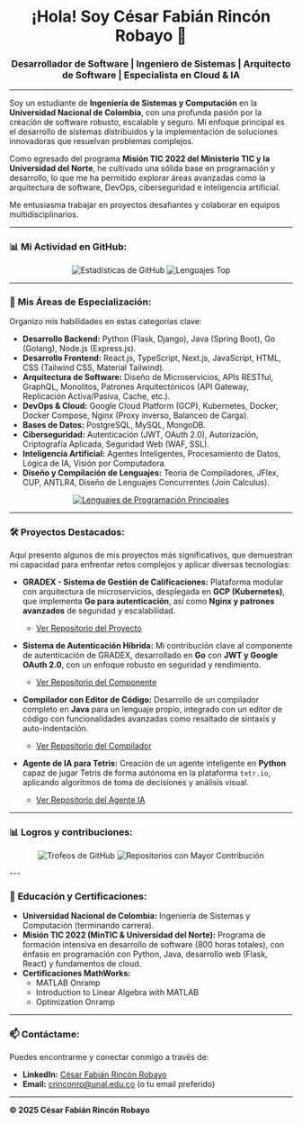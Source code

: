 <h1 align="center">¡Hola! Soy César Fabián Rincón Robayo 👋</h1>

<h3 align="center">Desarrollador de Software | Ingeniero de Sistemas | Arquitecto de Software | Especialista en Cloud & IA</h3>

---

<p align="left">
  Soy un estudiante de <strong>Ingeniería de Sistemas y Computación</strong> en la <strong>Universidad Nacional de Colombia</strong>, con una profunda pasión por la creación de software robusto, escalable y seguro. Mi enfoque principal es el desarrollo de sistemas distribuidos y la implementación de soluciones innovadoras que resuelvan problemas complejos.
</p>

<p align="left">
  Como egresado del programa <strong>Misión TIC 2022 del Ministerio TIC y la Universidad del Norte</strong>, he cultivado una sólida base en programación y desarrollo, lo que me ha permitido explorar áreas avanzadas como la arquitectura de software, DevOps, ciberseguridad e inteligencia artificial.
</p>

<p align="left">
  Me entusiasma trabajar en proyectos desafiantes y colaborar en equipos multidisciplinarios.
</p>

---

### 📊 **Mi Actividad en GitHub:**

<p align="center">
  <img src="https://github-readme-stats.vercel.app/api?username=CesarFRR&theme=radical&hide_border=true&show_icons=true&count_private=true" alt="Estadísticas de GitHub">
  
  <img src="https://github-readme-stats.vercel.app/api/top-langs/?username=CesarFRR&layout=compact&theme=radical&hide_border=true" alt="Lenguajes Top">
</p>

---

### 🚀 **Mis Áreas de Especialización:**

<p align="left">
  Organizo mis habilidades en estas categorías clave:
</p>

- **Desarrollo Backend:** Python (Flask, Django), Java (Spring Boot), Go (Golang), Node.js (Express.js).
- **Desarrollo Frontend:** React.js, TypeScript, Next.js, JavaScript, HTML, CSS (Tailwind CSS, Material Tailwind).
- **Arquitectura de Software:** Diseño de Microservicios, APIs RESTful, GraphQL, Monolitos, Patrones Arquitectónicos (API Gateway, Replicación Activa/Pasiva, Cache, etc.).
- **DevOps & Cloud:** Google Cloud Platform (GCP), Kubernetes, Docker, Docker Compose, Nginx (Proxy inverso, Balanceo de Carga).
- **Bases de Datos:** PostgreSQL, MySQL, MongoDB.
- **Ciberseguridad:** Autenticación (JWT, OAuth 2.0), Autorización, Criptografía Aplicada, Seguridad Web (WAF, SSL).
- **Inteligencia Artificial:** Agentes Inteligentes, Procesamiento de Datos, Lógica de IA, Visión por Computadora.
- **Diseño y Compilación de Lenguajes:** Teoría de Compiladores, JFlex, CUP, ANTLR4, Diseño de Lenguajes Concurrentes (Join Calculus).

<p align="center">
  <a href="https://skillicons.dev">
    <img src="https://skillicons.dev/icons?i=py,java,js,go" alt="Lenguajes de Programación Principales">
  </a>
</p>

---

### 🛠️ **Proyectos Destacados:**

<p align="left">
  Aquí presento algunos de mis proyectos más significativos, que demuestran mi capacidad para enfrentar retos complejos y aplicar diversas tecnologías:
</p>

* **GRADEX - Sistema de Gestión de Calificaciones:** Plataforma modular con arquitectura de microservicios, desplegada en **GCP (Kubernetes)**, que implementa **Go para autenticación**, así como **Nginx y patrones avanzados** de seguridad y escalabilidad.
    * [Ver Repositorio del Proyecto](https://github.com/Swarch2F/prototipo4)

* **Sistema de Autenticación Híbrida:** Mi contribución clave al componente de autenticación de GRADEX, desarrollado en **Go** con **JWT y Google OAuth 2.0**, con un enfoque robusto en seguridad y rendimiento.
    * [Ver Repositorio del Componente](https://github.com/CesarFRR/go-auth-hybrid)

* **Compilador con Editor de Código:** Desarrollo de un compilador completo en **Java** para un lenguaje propio, integrado con un editor de código con funcionalidades avanzadas como resaltado de sintaxis y auto-indentación.
    * [Ver Repositorio del Compilador](https://github.com/CesarFRR/Lenguajes_2024_1/tree/Taller_2)

* **Agente de IA para Tetris:** Creación de un agente inteligente en **Python** capaz de jugar Tetris de forma autónoma en la plataforma `tetr.io`, aplicando algoritmos de toma de decisiones y análisis visual.
    * [Ver Repositorio del Agente IA](https://github.com/CesarFRR/isi_tetris_ia)

---
### 📊 **Logros y contribuciones:**
<p align="center"> 
  <img src="https://github-profile-trophy.vercel.app/?username=CesarFRR&no-frame=true&no-bg=true&margin-w=4&theme=radical" alt="Trofeos de GitHub">

  <img src="https://github-contributor-stats.vercel.app/api?username=CesarFRR&limit=5&combine_all_yearly_contributions=true&theme=radical" alt="Repositorios con Mayor Contribución">
</p>
---

### 🌱 **Educación y Certificaciones:**

* **Universidad Nacional de Colombia:** Ingeniería de Sistemas y Computación (terminando carrera).
* **Misión TIC 2022 (MinTIC & Universidad del Norte):** Programa de formación intensiva en desarrollo de software (800 horas totales), con énfasis en programación con Python, Java, desarrollo web (Flask, React) y fundamentos de cloud.
* **Certificaciones MathWorks:**
    * MATLAB Onramp
    * Introduction to Linear Algebra with MATLAB
    * Optimization Onramp
---

### 📫 **Contáctame:**

<p align="left">
  Puedes encontrarme y conectar conmigo a través de:
</p>

- **LinkedIn:** [César Fabián Rincón Robayo](https://www.linkedin.com/in/CesarFRR)
- **Email:** crinconro@unal.edu.co (o tu email preferido)

---

**© 2025 César Fabián Rincón Robayo**

